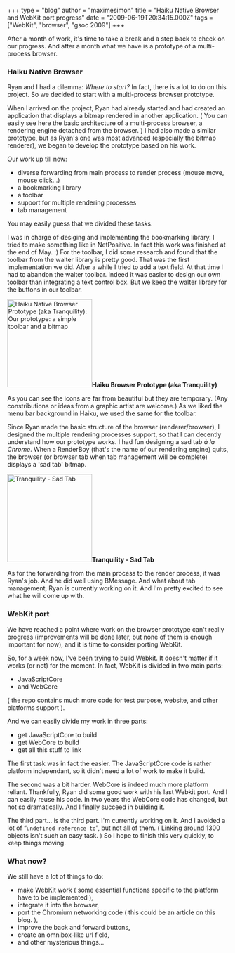 +++
type = "blog"
author = "maximesimon"
title = "Haiku Native Browser and WebKit port progress"
date = "2009-06-19T20:34:15.000Z"
tags = ["WebKit", "browser", "gsoc 2009"]
+++

After a month of work, it's time to take a break and a step back to check on our progress.
And after a month what we have is a prototype of a multi-process browser.
<h3>Haiku Native Browser</h3>
Ryan and I had a dilemma: <i>Where to start?</i> In fact, there is a lot to do on this project.
So we decided to start with a multi-process browser prototype.

<!--more-->

When I arrived on the project, Ryan had already started and had created an application that displays a bitmap rendered in another application. ( You can easily see here the basic architecture of a multi-process browser, a rendering engine detached from the browser. ) I had also made a similar prototype, but as Ryan's one was most advanced (especially the bitmap renderer), we began to develop the prototype based on his work.

Our work up till now:
<ul>
<li>diverse forwarding from main process to render process (mouse move, mouse click…)</li>
<li>a bookmarking library</li>
<li>a toolbar</li>
<li>support for multiple rendering processes</li>
<li>tab management</li>
</ul>

You may easily guess that we divided these tasks.

I was in charge of desiging and implementing the bookmarking library. I tried to make something like in NetPositive. In fact this work was finished at the end of May. :)
For the toolbar,  I did some research and found that the toolbar from the walter library is pretty good. That was the first implementation we did. After a while I tried to add a text field. At that time I had to abandon the walter toolbar. Indeed it was easier to design our own toolbar than integrating a text control box. But we keep the walter library for the buttons in our toolbar.

<span class="inline inline-right"><a href="/files/screenshots/Tranquility_0.png" onclick="launch_popup(2561, 518, 536); return false;" target="_blank"><img src="/files/screenshots/Tranquility_0.thumbnail.png" alt="Haiku Native Browser Prototype (aka Tranquility): Our prototype: a simple toolbar and a bitmap" title="Haiku Native Browser Prototype (aka Tranquility): Our prototype: a simple toolbar and a bitmap"  class="image image-thumbnail " width="193" height="200" /></a><span class="caption" style="width: 191px;"><strong>Haiku Browser Prototype (aka Tranquility) </strong></span></span>

As you can see the icons are far from beautiful but they are temporary. (Any constributions or ideas from a graphic artist are welcome.)
As we liked the menu bar background in Haiku, we used the same for the toolbar.

Since Ryan made the basic structure of the browser (renderer/browser), I designed the multiple rendering processes support, so that I can decently understand how our prototype works.
I had fun designing a sad tab <i>à la Chrome</i>. When a RenderBoy (that's the name of our rendering engine) quits, the browser (or browser tab when tab management will be complete) displays a  'sad tab' bitmap.

<span class="inline inline-left"><a href="/files/screenshots/Tranquility - SadTab.png" onclick="launch_popup(2562, 516, 535); return false;" target="_blank"><img src="/files/screenshots/Tranquility - SadTab.thumbnail.png" alt="Tranquility - Sad Tab" title="Tranquility - Sad Tab"  class="image image-thumbnail " width="193" height="200" /></a><span class="caption" style="width: 191px;"><strong>Tranquility - Sad Tab</strong></span></span>

As for the forwarding from the main process to the render process, it was Ryan's job. And he did well using BMessage. And what about tab management, Ryan is currently working on it. And I'm pretty excited to see what he will come up with.

<h3>WebKit port</h3>
We have reached a point where work on the browser prototype can't really progress (improvements will be done later, but none of them is enough important for now), and it is time to consider porting WebKit.

So, for a week now, I've been trying to build Webkit. It doesn't matter if it works (or not) for the moment.
In fact, WebKit is divided in two main parts:
<ul>
<li>JavaScriptCore</li>
<li>and WebCore</li>
</ul>
( the repo contains much more code for test purpose, website, and other platforms support ).

And we can easily divide my work in three parts:
<ul>
<li>get JavaScriptCore to build</li>
<li>get WebCore to build</li>
<li>get all this stuff to link</li>
</ul>
The first task was in fact the easier. The JavaScriptCore code is rather platform independant, so it didn't need a lot of work to make it build.

The second was a bit harder. WebCore is indeed much more platform reliant. Thankfully, Ryan did some good work with his last Webkit port. And I can easily reuse his code. In two years the WebCore code has changed, but not so dramatically. And I finally succeed in building it.

The third part… is the third part.
I'm currently working on it. And I avoided a lot of “<code>undefined reference to</code>”, but not all of them. ( Linking around 1300 objects isn't such an easy task. ) So I hope to finish this very quickly, to keep things moving.

<h3>What now?</h3>
We still have a lot of things to do:
<ul>
<li>make WebKit work ( some essential functions specific to the platform have to be implemented ),</li>
<li>integrate it into the browser,</li>
<li>port the Chromium networking code ( this could be an article on this blog. ),</li>
<li>improve the back and forward buttons,</li>
<li>create an omnibox-like url field,</li>
<li>and other mysterious things…</li>
</ul>